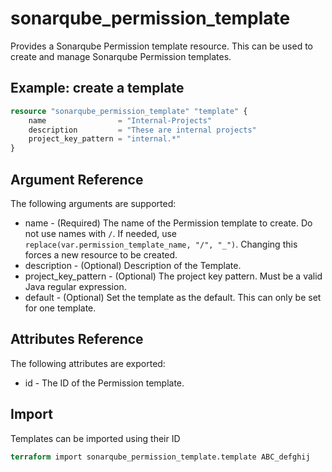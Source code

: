 # sonarqube_permission_template

Provides a Sonarqube Permission template resource. This can be used to create and manage Sonarqube Permission
templates.

## Example: create a template

```terraform
resource "sonarqube_permission_template" "template" {
    name                = "Internal-Projects"
    description         = "These are internal projects"
    project_key_pattern = "internal.*"
}
```

## Argument Reference

The following arguments are supported:

- name - (Required) The name of the Permission template to create. Do not use names with `/`. If needed, use `replace(var.permission_template_name, "/", "_")`. Changing this forces a new resource to be created.
- description - (Optional) Description of the Template.
- project_key_pattern - (Optional) The project key pattern. Must be a valid Java regular expression.
- default - (Optional) Set the template as the default. This can only be set for one template.

## Attributes Reference

The following attributes are exported:

- id - The ID of the Permission template.

## Import

Templates can be imported using their ID

```terraform
terraform import sonarqube_permission_template.template ABC_defghij
```
